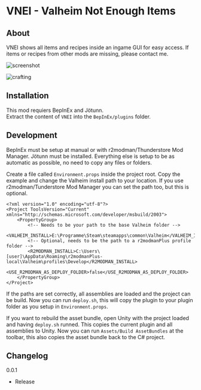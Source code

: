 # VNEI - Valheim Not Enough Items

## About
VNEI shows all items and recipes inside an ingame GUI for easy access.
If items or recipes from other mods are missing, please contact me.

![screenshot](https://raw.githubusercontent.com/MSchmoecker/VNEI/master/Docs/WholeScreenshot.png)

![crafting](https://raw.githubusercontent.com/MSchmoecker/VNEI/master/Docs/CarrotCrafting.png)

## Installation
This mod requiers BepInEx and Jötunn.\
Extract the content of `VNEI` into the `BepInEx/plugins` folder.

## Development
BepInEx must be setup at manual or with r2modman/Thunderstore Mod Manager.
Jötunn must be installed.
Everything else is setup to be as automatic as possible, no need to copy any files or folders.

Create a file called `Environment.props` inside the project root.
Copy the example and change the Valheim install path to your location.
If you use r2modman/Tunderstore Mod Manager you can set the path too, but this is optional.

````
<?xml version="1.0" encoding="utf-8"?>
<Project ToolsVersion="Current" xmlns="http://schemas.microsoft.com/developer/msbuild/2003">
    <PropertyGroup>
        <!-- Needs to be your path to the base Valheim folder -->
        <VALHEIM_INSTALL>E:\Programme\Steam\steamapps\common\Valheim</VALHEIM_INSTALL>
        <!-- Optional, needs to be the path to a r2modmanPlus profile folder -->
        <R2MODMAN_INSTALL>C:\Users\[user]\AppData\Roaming\r2modmanPlus-local\Valheim\profiles\Develop</R2MODMAN_INSTALL>
        <USE_R2MODMAN_AS_DEPLOY_FOLDER>false</USE_R2MODMAN_AS_DEPLOY_FOLDER>
    </PropertyGroup>
</Project>
````
If the paths are set correctly, all assemblies are loaded and the project can be build.
Now you can run `deploy.sh`, this will copy the plugin to your plugin folder as you setup in `Environment.props`.

If you want to rebuild the asset bundle, open Unity with the project loaded and having `deploy.sh` runned.
This copies the current plugin and all assemblies to Unity. Now you can run `Assets/Build AssetBundles` at the toolbar, this also copies the asset bundle back to the C# project.


## Changelog
0.0.1
- Release
